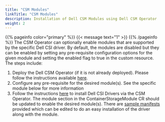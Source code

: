 ```yaml
---
title: "CSM Modules"
linkTitle: "CSM Modules"
description: Installation of Dell CSM Modules using Dell CSM Operator
weight: 2
---
```

{{% pageinfo color="primary" %}}
{{< message text="1" >}}
{{% /pageinfo %}}
The CSM Operator can optionally enable modules that are supported by the specific Dell CSI driver. By default, the modules are disabled but they can be enabled by setting any pre-requisite configuration options for the given module and setting the enabled flag to true  in the custom resource.
The steps include:

1. Deploy the Dell CSM Operator (if it is not already deployed). Please follow the instructions available [here](../../#installation).
2. Configure any pre-requisite for the desired module(s). See the specific module below for more information
3. Follow the instructions [here](../drivers) to install Dell CSI Drivers via the CSM Operator. The module section in the ContainerStorageModule CR should be updated to enable the desired module(s). There are [sample manifests](https://github.com/dell/csm-operator/tree/release-v1.7.0/samples) provided which can be edited to do an easy installation of the driver along with the module.
